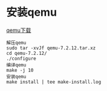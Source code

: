 # 安装qemu
[qemu下载](https://www.qemu.org/download/)
```
解压qemu
sudo tar -xvJf qemu-7.2.12.tar.xz
cd qemu-7.2.12/
./configure
编译qemu
make -j 10
安装qemu
make install | tee make-install.log
```